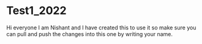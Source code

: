 # Test1_2022

Hi everyone I am Nishant and I have created this to use it so make sure you can pull and push the changes into this one by writing your name.